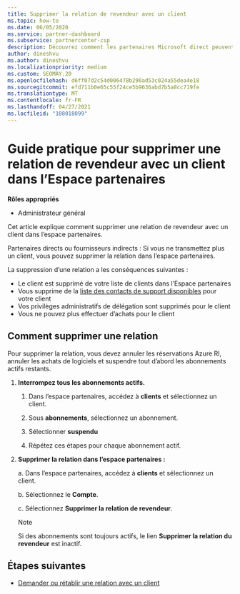 ```yaml
---
title: Supprimer la relation de revendeur avec un client
ms.topic: how-to
ms.date: 06/05/2020
ms.service: partner-dashboard
ms.subservice: partnercenter-csp
description: Découvrez comment les partenaires Microsoft direct peuvent supprimer des clients de leur liste, supprimer des privilèges d’administrateur délégué et arrêter la prise en charge ou l’achat d’un client.
author: dineshvu
ms.author: dineshvu
ms.localizationpriority: medium
ms.custom: SEOMAY.20
ms.openlocfilehash: d6ff07d2c54d006478b290ad53c024a55dea4e18
ms.sourcegitcommit: efd711b0e65c55f24ce5b9636abd7b5a8cc719fe
ms.translationtype: MT
ms.contentlocale: fr-FR
ms.lasthandoff: 04/27/2021
ms.locfileid: "108018099"
---
```

# <a name="how-to-remove-a-reseller-relationship-with-a-customer-in-partner-center"></a>Guide pratique pour supprimer une relation de revendeur avec un client dans l’Espace partenaires

**Rôles appropriés**

- Administrateur général

Cet article explique comment supprimer une relation de revendeur avec un client dans l’espace partenaires.

Partenaires directs ou fournisseurs indirects : Si vous ne transmettez plus un client, vous pouvez supprimer la relation dans l’espace partenaires.

La suppression d’une relation a les conséquences suivantes :

- Le client est supprimé de votre liste de clients dans l’Espace partenaires
- Vous supprime de la [liste des contacts de support disponibles](assign-support-contacts.md) pour votre client
- Vos privilèges administratifs de délégation sont supprimés pour le client
- Vous ne pouvez plus effectuer d’achats pour le client

## <a name="how-to-remove-a-relationship"></a>Comment supprimer une relation

Pour supprimer la relation, vous devez annuler les réservations Azure RI, annuler les achats de logiciels et suspendre tout d’abord les abonnements actifs restants.

1. **Interrompez tous les abonnements actifs.**

   1. Dans l’espace partenaires, accédez à **clients** et sélectionnez un client.

   2. Sous **abonnements**, sélectionnez un abonnement.

   3. Sélectionner **suspendu**

   4. Répétez ces étapes pour chaque abonnement actif.

2. **Supprimer la relation dans l’espace partenaires :**

   a. Dans l’espace partenaires, accédez à **clients** et sélectionnez un client.

   b. Sélectionnez le **Compte**.

   c. Sélectionnez **Supprimer la relation de revendeur**.

   > [!NOTE]
   > Si des abonnements sont toujours actifs, le lien **Supprimer la relation du revendeur** est inactif.

## <a name="next-steps"></a>Étapes suivantes

- [Demander ou rétablir une relation avec un client](request-a-relationship-with-a-customer.md)
